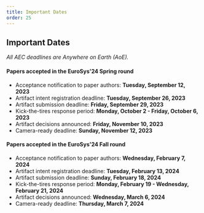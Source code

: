 ```yaml
---
title: Important Dates
order: 25
---
```



## Important Dates

*All AEC deadlines are Anywhere on Earth (AoE).*

#### Papers accepted in the EuroSys'24 Spring round
- Acceptance notification to paper authors: **Tuesday, September 12, 2023**
- Artifact intent registration deadline: **Tuesday, September 26, 2023**
- Artifact submission deadline: **Friday, September 29, 2023**
- Kick-the-tires response period: **Monday, October 2  - Friday, October 6, 2023**
- Artifact decisions announced: **Friday, November 10, 2023**
- Camera-ready deadline: **Sunday, November 12, 2023**

#### Papers accepted in the EuroSys'24 Fall round
- Acceptance notification to paper authors: **Wednesday, February 7, 2024**
- Artifact intent registration deadline: **Tuesday, February 13, 2024**
- Artifact submission deadline: **Sunday, February 18, 2024**
- Kick-the-tires response period: **Monday, February 19 - Wednesday, February 21, 2024**
- Artifact decisions announced: **Wednesday, March 6, 2024**
- Camera-ready deadline: **Thursday, March 7, 2024**
